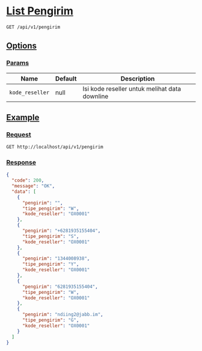 # [List Pengirim]()

<!-- @category Common -->

```bash
GET /api/v1/pengirim
```

## [Options]()

### [Params]()

Name | Default | Description
--- | --- | ---
`kode_reseller` | null | Isi kode reseller untuk melihat data downline

## [Example]()

### [Request]()

```bash
GET http://localhost/api/v1/pengirim
```

### [Response]()

```json
{
  "code": 200,
  "message": "OK",
  "data": [
    {
      "pengirim": "",
      "tipe_pengirim": "W",
      "kode_reseller": "OX0001"
    },
    {
      "pengirim": "+6281935155404",
      "tipe_pengirim": "S",
      "kode_reseller": "OX0001"
    },
    {
      "pengirim": "1344008938",
      "tipe_pengirim": "Y",
      "kode_reseller": "OX0001"
    },
    {
      "pengirim": "6281935155404",
      "tipe_pengirim": "W",
      "kode_reseller": "OX0001"
    },
    {
      "pengirim": "ndiing2@jabb.im",
      "tipe_pengirim": "G",
      "kode_reseller": "OX0001"
    }
  ]
}
```